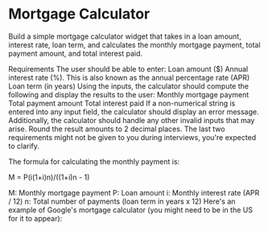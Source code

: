 # Mortgage Calculator

Build a simple mortgage calculator widget that takes in a loan amount, interest rate, loan term, and calculates the monthly mortgage payment, total payment amount, and total interest paid.

Requirements
The user should be able to enter:
Loan amount ($)
Annual interest rate (%). This is also known as the annual percentage rate (APR)
Loan term (in years)
Using the inputs, the calculator should compute the following and display the results to the user:
Monthly mortgage payment
Total payment amount
Total interest paid
If a non-numerical string is entered into any input field, the calculator should display an error message. Additionally, the calculator should handle any other invalid inputs that may arise.
Round the result amounts to 2 decimal places.
The last two requirements might not be given to you during interviews, you're expected to clarify.

The formula for calculating the monthly payment is:

M = P(i(1+i)n)/((1+i)n - 1)

M: Monthly mortgage payment
P: Loan amount
i: Monthly interest rate (APR / 12)
n: Total number of payments (loan term in years x 12)
Here's an example of Google's mortgage calculator (you might need to be in the US for it to appear):
